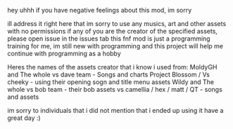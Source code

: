 hey uhhh if you have negative feelings about this mod, im sorry

ill address it right here that im sorry to use any musics, art and other assets with no permissions
if any of you are the creator of the specified assets, please open issue in the issues tab
this fnf mod is just a programming training for me, im still new with programming and this 
project will help me continue with programming as a hobby

Heres the names of the assets creator that i know i used from:
MoldyGH and The whole vs dave team - Songs and charts
Project Blossom / Vs cheeky - using their opening sogn and title menu assets
Wildy and The whole vs bob team - their bob assets
vs camellia / hex / matt / QT - songs and assets

im sorry to individuals that i did not mention that i ended up using it
have a great day :)
